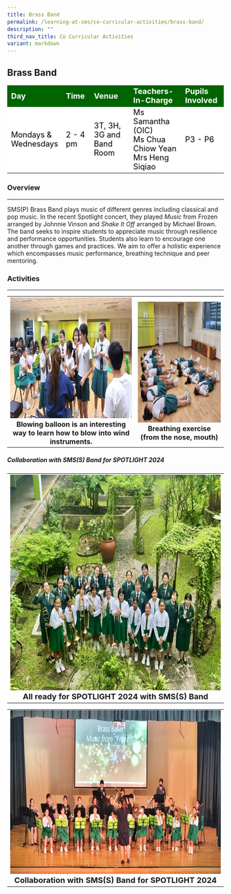 ```yaml
---
title: Brass Band
permalink: /learning-at-sms/co-curricular-activities/brass-band/
description: ""
third_nav_title: Co Curricular Activities
variant: markdown
---
```

## Brass Band

<table>
<tbody>
	<tr style="background-color:darkgreen;color:white;font-size:18px"><td><b>Day</b></td>
	<td><b>Time</b></td>
	<td><b>Venue</b></td>
	<td><b>Teachers-In-Charge</b></td>
	<td><b>Pupils Involved</b></td>
</tr>
	<tr style="background-color:white;color:black;font-size:18px">
		<td>Mondays &amp; <br> Wednesdays</td>
		<td>2 - 4 pm</td>
	<td>3T, 3H, 3G and Band Room</td>
	<td>Ms Samantha (OIC)<br>Ms Chua Chiow Yean<br>Mrs Heng Siqiao</td>
	<td>P3 - P6</td>
</tr>
</tbody></table>

### Overview
____________________________________________________________


SMS(P) Brass Band plays music of different genres including classical and pop music. In the recent Spotlight concert, they played *Music* from Frozen arranged by Johnnie Vinson and ⁠*Shake It Off* arranged by Michael Brown. The band seeks to inspire students to appreciate music through resilience and performance opportunities. Students also learn to encourage one another through games and practices. We aim to offer a holistic experience which encompasses music performance, breathing technique and peer mentoring.

### Activities
____________________________________________________________

<table>
<tbody><tr>
		<td><center><font size="3"><img alt="choirspotlight" src="/images/CCAs/Brass%20Band/balloon_exercise_2.jpg" style="width:500px;height:280px;"><b>Blowing balloon is an interesting way to learn how to blow into wind instruments.</b></font></center></td>
		<td><center><font size="3"><img alt="dancersspotlight" src="/images/CCAs/Brass%20Band/breathing_exercise_1.jpg" style="width:400px;height:280px;"><b>Breathing exercise (from the nose, mouth)</b> </font></center></td>
</tr></tbody></table>



##### Collaboration with SMS(S) Band for SPOTLIGHT 2024

<table>
<tbody><tr>
		<td><center><font size="4"><img alt="choirspotlight" src="/images/CCAs/Brass%20Band/spotlight_2024.jpg" style="width:800px;height:500px;"><b>All ready for SPOTLIGHT 2024 with SMS(S) Band</b> </font></center></td>
</tr></tbody></table>

<table>
<tbody><tr>
		<td><center><font size="4"><img alt="choirspotlight" src="/images/CCAs/Brass%20Band/collab_with_SMSS.jpg" style="width:700px;height:380px;"><b>Collaboration with SMS(S) Band for SPOTLIGHT 2024</b> </font></center></td>
</tr></tbody></table>